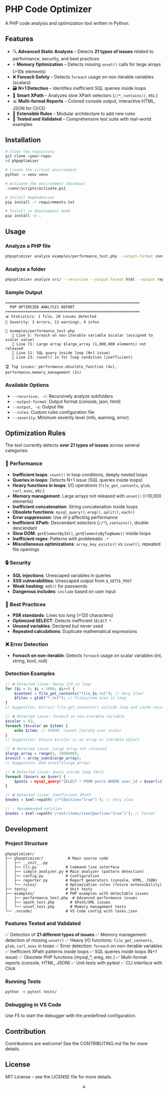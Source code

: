 # PHP Code Optimizer

A PHP code analysis and optimization tool written in Python.

## Features

- 🔍 **Advanced Static Analysis** – Detects **21 types of issues** related to performance, security, and best practices
- ⚡ **Memory Optimization** – Detects missing `unset()` calls for large arrays (>10k elements)
- ❌ **Foreach Safety** – Detects `foreach` usage on non-iterable variables (scalars)
- 🗃️ **N+1 Detection** – Identifies inefficient SQL queries inside loops
- 🔄 **Smart XPath** – Analyzes slow XPath selectors (`//*`, `contains()`, etc.)
- 📊 **Multi-format Reports** – Colored console output, interactive HTML, JSON for CI/CD
- 🎯 **Extensible Rules** – Modular architecture to add new rules
- 🧪 **Tested and Validated** – Comprehensive test suite with real-world examples


## Installation

```bash
# Clone the repository
git clone <your-repo>
cd phpoptimizer

# Create the virtual environment
python -m venv venv

# Activate the environment (Windows)
.\venv\Scripts\Activate.ps1

# Install dependencies
pip install -r requirements.txt

# Install in development mode
pip install -e .
```


## Usage

### Analyze a PHP file

```bash
phpoptimizer analyze examples/performance_test.php --output-format console
```


### Analyze a folder

```bash
phpoptimizer analyze src/ --recursive --output-format html --output report.html
```


### Sample Output

```
============================================================
  PHP OPTIMIZER ANALYSIS REPORT
============================================================
📊 Statistics: 1 file, 20 issues detected
🎯 Severity: 3 errors, 13 warnings, 4 infos

📄 examples/performance_test.php
   📍 Line 5: foreach on non-iterable variable $scalar (assigned to scalar value)
   📍 Line 71: Large array $large_array (1,000,000 elements) not released
   📍 Line 11: SQL query inside loop (N+1 issue)
   📍 Line 23: count() in for loop condition (inefficient)

🏆 Top issues: performance.obsolete_function (4x), performance.memory_management (2x)
```


### Available Options

- `--recursive, -r`: Recursively analyze subfolders
- `--output-format`: Output format (console, json, html)
- `--output, -o`: Output file
- `--rules`: Custom rules configuration file
- `--severity`: Minimum severity level (info, warning, error)


## Optimization Rules

The tool currently detects **over 21 types of issues** across several categories:

### 🚀 Performance

- **Inefficient loops**: `count()` in loop conditions, deeply nested loops
- **Queries in loops**: Detects N+1 issue (SQL queries inside loops)
- **Heavy functions in loops**: I/O operations (`file_get_contents`, `glob`, `curl_exec`, etc.)
- **Memory management**: Large arrays not released with `unset()` (>10,000 elements)
- **Inefficient concatenation**: String concatenation inside loops
- **Obsolete functions**: `mysql_query()`, `ereg()`, `split()`, `each()`
- **Error suppression**: Use of `@` affecting performance
- **Inefficient XPath**: Descendant selectors (`//*`), `contains()`, double descendant
- **Slow DOM**: `getElementById()`, `getElementsByTagName()` inside loops
- **Inefficient regex**: Patterns with problematic `.*`
- **Miscellaneous optimizations**: `array_key_exists()` vs `isset()`, repeated file openings


### 🔒 Security

- **SQL injections**: Unescaped variables in queries
- **XSS vulnerabilities**: Unescaped output from `$_GET`/`$_POST`
- **Weak hashing**: `md5()` for passwords
- **Dangerous includes**: `include` based on user input


### 📏 Best Practices

- **PSR standards**: Lines too long (>120 characters)
- **Optimized SELECT**: Detects inefficient `SELECT *`
- **Unused variables**: Declared but never used
- **Repeated calculations**: Duplicate mathematical expressions


### ❌ Error Detection

- **Foreach on non-iterable**: Detects `foreach` usage on scalar variables (int, string, bool, null)


### Detection Examples

```php
// ❌ Detected issue: Heavy I/O in loop
for ($i = 0; $i < 1000; $i++) {
    $content = file_get_contents("file_$i.txt"); // Very slow!
    $files = glob("*.txt"); // Filesystem scan in loop
}
// Suggestion: Extract file_get_contents() outside loop and cache result

// ❌ Detected issue: foreach on non-iterable variable
$scalar = 42;
foreach ($scalar as $item) {
    echo $item; // ERROR: Cannot iterate over scalar
}
// Suggestion: Ensure $scalar is an array or iterable object

// ❌ Detected issue: Large array not released
$large_array = range(1, 1000000);
$result = array_sum($large_array);
// Suggestion: Add unset($large_array)

// ❌ Detected issue: Query inside loop (N+1)
foreach ($users as $user) {
    $posts = mysql_query("SELECT * FROM posts WHERE user_id = $user[id]");
}

// ❌ Detected issue: Inefficient XPath
$nodes = $xml->xpath('//*[@active="true"]'); // Very slow

// ✅ Recommended solution
$nodes = $xml->xpath('/root/items/item[@active="true"]'); // Faster
```


## Development

### Project Structure

```
phpoptimizer/
├── phpoptimizer/           # Main source code
│   ├── __init__.py
│   ├── cli.py             # Command-line interface
│   ├── simple_analyzer.py # Main analyzer (pattern detection)
│   ├── config.py          # Configuration
│   ├── reporter.py        # Report generators (console, HTML, JSON)
│   └── rules/             # Optimization rules (future extensibility)
├── tests/                 # Unit tests
├── examples/              # PHP examples with detectable issues
│   ├── performance_test.php  # Advanced performance issues
│   ├── xpath_test.php       # XPath/XML issues
│   └── unset_test.php       # Memory management tests
└── .vscode/               # VS Code config with tasks.json
```


### Features Tested and Validated

✅ Detection of **21 different types of issues**
✅ Memory management: detection of missing `unset()`
✅ Heavy I/O functions: `file_get_contents`, `glob`, `curl_exec` in loops
✅ Error detection: `foreach` on non-iterable variables
✅ Inefficient XPath patterns inside loops
✅ SQL queries inside loops (N+1 issue)
✅ Obsolete PHP functions (mysql_*, ereg, etc.)
✅ Multi-format reports (console, HTML, JSON)
✅ Unit tests with pytest
✅ CLI interface with Click

### Running Tests

```bash
python -m pytest tests/
```


### Debugging in VS Code

Use F5 to start the debugger with the predefined configuration.

## Contribution

Contributions are welcome! See the CONTRIBUTING.md file for more details.

## License

MIT License – see the LICENSE file for more details.

<div style="text-align: center">⁂</div>

[^1]: README.md


